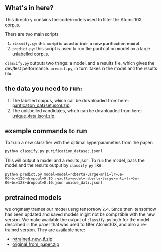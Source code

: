 
## What's in here?

This directory contains the code/models used to filter the Atomic10X corpus.

There are two main scripts:

1. `classify.py`: this script is used to train a new purification model
2. `predict.py`: this script is used to run the purification model on a large unlabelled corpus.

`classify.py` outputs two things: a model, and a results file, which
gives the dev/test performance. `predict.py`, in turn, takes in the
model and the results file.

## the data you need to run:

1. The labelled corpus, which can be downloaded from here: [purification_dataset.jsonl.zip](https://storage.googleapis.com/ai2-mosaic-public/projects/symbolic-knowledge-decoding/purification_models/purification_dataset.jsonl.zip).
2. The unlabelled candidates, which can be downloaded from here: [unique_data.jsonl.zip](https://storage.googleapis.com/ai2-mosaic-public/projects/symbolic-knowledge-decoding/purification_models/unique_data.jsonl.zip).

## example commands to run

To train a new classifier with the optimal hyperparameters from the paper:

```
python classify.py purification_dataset.jsonl
```
This will output a model and a results json. To run the model, pass the model and the results output by `classify.py` like:

```
python predict.py model~model=roberta-large-mnli~lr=5e-06~bs=128~dropout=0.10 results~model=roberta-large-mnli~lr=5e-06~bs=128~dropout=0.10.json unique_data.jsonl
```

## pretrained models

we originally trained our model using tensorflow 2.4. Since then,
tensorflow has been updated and saved models might not be compatible
with the new version. We make available the output of `classify.py`
both for the model described in the paper that was used to filter
Atomic10X, and also a re-trained version. They are available here:

- [retrained_new_tf.zip](https://storage.googleapis.com/ai2-mosaic-public/projects/symbolic-knowledge-decoding/purification_models/retrained_new_tf.zip)
- [original_from_paper.zip](https://storage.googleapis.com/ai2-mosaic-public/projects/symbolic-knowledge-decoding/purification_models/original_from_paper.zip)